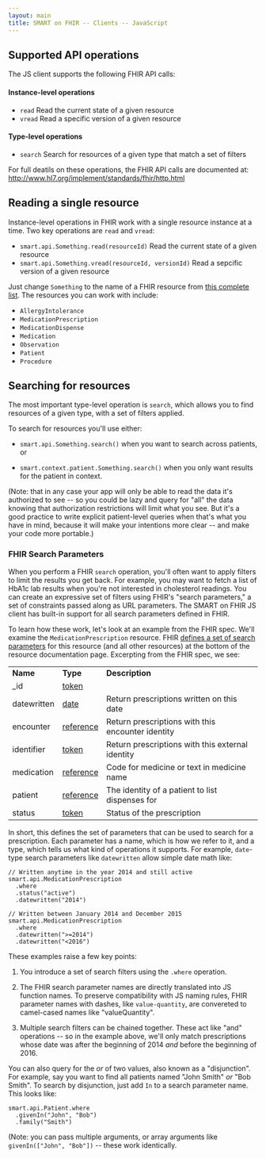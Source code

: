 ```yaml
---
layout: main
title: SMART on FHIR -- Clients -- JavaScript
---
```


## Supported API operations

The JS client supports the following FHIR API calls:

#### Instance-level operations

* `read`  Read the current state of a given resource
* `vread` Read a specific version of a given resource

#### Type-level operations

* `search` Search for resources of a given type that match a set of filters

For full deatils on these operations, the FHIR API calls are documented at:
http://www.hl7.org/implement/standards/fhir/http.html

## Reading a single resource

Instance-level operations in FHIR work with a single resource instance at a
time. Two key operations are `read` and `vread`:

  * `smart.api.Something.read(resourceId)`  Read the current state of a given resource
  * `smart.api.Something.vread(resourceId, versionId)`  Read a sepcific version of a given resource

Just change `Something` to the name of a FHIR resource from [this complete
list](http://www.hl7.org/implement/standards/fhir/resourcelist.html). The
resources you can work with include:

* `AllergyIntolerance`
* `MedicationPrescription`
* `MedicationDispense`
* `Medication`
* `Observation`
* `Patient`
* `Procedure`

## Searching for resources

The most important type-level operation is `search`, which allows you to find
resources of a given type, with a set of filters applied.

To search for resources you'll use either:

 * `smart.api.Something.search()`  when you want to search across patients, or

 * `smart.context.patient.Something.search()` when you only want results for the patient in context.

(Note: that in any case your app will only be able to read the data it's
authorized to see -- so you could be lazy and query for "all" the data knowing
that authorization restrictions will limit what you see. But it's a good
practice to write explicit patient-level queries when that's what you have in
mind, because it will make your intentions more clear -- and make your code
more portable.)

### FHIR Search Parameters

When you perform a FHIR `search` operation, you'll often want to apply filters
to limit the results you get back. For example, you may want to fetch a list of
HbA1c lab results when you're not interested in cholesterol readings.  You can
create an expressive set of filters using FHIR's "search parameters," a set of
constraints passed along as URL parameters. The SMART on FHIR JS client has
built-in support for all search parameters defined in FHIR.

To learn how these work, let's look at an example from the FHIR spec. We'll
examine the `MedicationPrescription` resource.  FHIR [defines a set of search
parameters](http://www.hl7.org/implement/standards/fhir/medicationprescription.html#search)
for this resource (and all other resources) at the bottom of the resource
documentation page. Excerpting from the FHIR spec, we see:

<table class="list">
  <tr>
    <td><b>Name</b>
    </td>
    <td><b>Type</b>
    </td>
    <td><b>Description</b>
    </td>
  </tr>
  <tr>
    <td>_id</td>
    <td><a href="http://www.hl7.org/implement/standards/fhir/search.html#token">token</a>
    </td>
    <td/>
  </tr>
  <tr>
    <td>datewritten</td>
    <td><a href="http://www.hl7.org/implement/standards/fhir/search.html#date">date</a>
    </td>
    <td>Return prescriptions written on this date</td>
  </tr>
  <tr>
    <td>encounter</td>
    <td><a href="http://www.hl7.org/implement/standards/fhir/search.html#reference">reference</a>
    </td>
    <td>Return prescriptions with this encounter identity</td>
  </tr>
  <tr>
    <td>identifier</td>
    <td><a href="http://www.hl7.org/implement/standards/fhir/search.html#token">token</a>
    </td>
    <td>Return prescriptions with this external identity</td>
  </tr>
  <tr>
    <td>medication</td>
    <td><a href="http://www.hl7.org/implement/standards/fhir/search.html#reference">reference</a>
    </td>
    <td>Code for medicine or text in medicine name</td>
  </tr>
  <tr>
    <td>patient</td>
    <td><a href="http://www.hl7.org/implement/standards/fhir/search.html#reference">reference</a>
    </td>
    <td>The identity of a patient to list dispenses for</td>
  </tr>
  <tr>
    <td>status</td>
    <td><a href="http://www.hl7.org/implement/standards/fhir/search.html#token">token</a>
    </td>
    <td>Status of the prescription</td>
  </tr>
</table>

In short, this defines the set of parameters that can be used to search for a
prescription. Each parameter has a name, which is how we refer to it, and a
type, which tells us what kind of operations it supports. For example,
`date`-type search parameters like `datewritten` allow simple date math like:

```
// Written anytime in the year 2014 and still active
smart.api.MedicationPrescription
  .where
  .status("active")
  .datewritten("2014")

// Written between January 2014 and December 2015
smart.api.MedicationPrescription
  .where
  .datewritten(">=2014")
  .datewritten("<2016")
```

These examples raise a few key points:

1. You introduce a set of search filters using the `.where` operation.

2. The FHIR search parameter names are directly translated into JS function
names. To preserve compatibility with JS naming rules, FHIR parameter names
with dashes, like `value-quantity`, are convereted to camel-cased names like
"valueQuantity".

3. Multiple search filters can be chained together. These act like "and"
operations -- so  in the example above, we'll only match prescriptions whose
date was after the beginning of 2014 *and* before the beginning of 2016.

You can also query for  the *or* of two values, also known as a "disjunction".
For example, say you want to find all patients named "John Smith" *or* "Bob
Smith". To search by disjunction, just add `In` to a search parameter name.
This looks like:

```
smart.api.Patient.where
  .givenIn("John", "Bob")
  .family("Smith")
```

(Note: you can pass multiple arguments, or array arguments like
`givenIn(["John", "Bob"])` -- these work identically.
